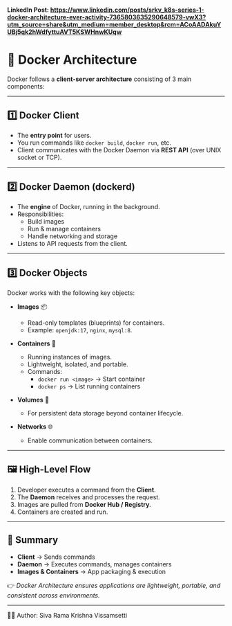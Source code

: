 #### LinkedIn Post:  https://www.linkedin.com/posts/srkv_k8s-series-1-docker-architecture-ever-activity-7365803635290648579-vwX3?utm_source=share&utm_medium=member_desktop&rcm=ACoAADAkuYUBj5qk2hWdfyttuAVT5KSWHnwKUqw

# 🐳 Docker Architecture

Docker follows a **client-server architecture** consisting of 3 main components:  

---

## 1️⃣ Docker Client
- The **entry point** for users.  
- You run commands like `docker build`, `docker run`, etc.  
- Client communicates with the Docker Daemon via **REST API** (over UNIX socket or TCP).  

---

## 2️⃣ Docker Daemon (dockerd)
- The **engine** of Docker, running in the background.  
- Responsibilities:  
  - Build images  
  - Run & manage containers  
  - Handle networking and storage  
- Listens to API requests from the client.  

---

## 3️⃣ Docker Objects
Docker works with the following key objects:  

- **Images** 📦  
  - Read-only templates (blueprints) for containers.  
  - Example: `openjdk:17`, `nginx`, `mysql:8`.  

- **Containers** 🚀  
  - Running instances of images.  
  - Lightweight, isolated, and portable.  
  - Commands:  
    - `docker run <image>` → Start container  
    - `docker ps` → List running containers  

- **Volumes** 💾  
  - For persistent data storage beyond container lifecycle.  

- **Networks** 🌐  
  - Enable communication between containers.  

---

## 🖼️ High-Level Flow

1. Developer executes a command from the **Client**.  
2. The **Daemon** receives and processes the request.  
3. Images are pulled from **Docker Hub / Registry**.  
4. Containers are created and run.  

---

## 📌 Summary

- **Client** → Sends commands  
- **Daemon** → Executes commands, manages containers  
- **Images & Containers** → App packaging & execution  

👉 *Docker Architecture ensures applications are lightweight, portable, and consistent across environments.*  

  ---
  👨‍💻 Author: Siva Rama Krishna Vissamsetti




